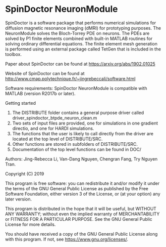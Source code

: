 # SpinDoctor NeuronModule

SpinDoctor is a software package that performs numerical simulations for diffusion magnetic resonance imaging (dMRI) for prototyping purposes.  The NeuronModule solves the Bloch-Torrey PDE on neurons.  The PDEs are solved by P1 finite elements combined with built-in MATLAB routines for solving ordinary differential equations.  The finite element mesh generation is performed using an external package called TetGen that is included in the toolbox.

Paper about SpinDoctor can be found at https://arxiv.org/abs/1902.01025

Website of SpinDoctor can be found at http://www.cmap.polytechnique.fr/~jingrebeccali/software.html

Software requirements: SpinDoctor NeuronModule is compatible with MATLAB (version R2017b or later).

Getting started
1) The DISTRIBUTE folder contains a general purpose driver called driver_spindoctor_btpde_neuron_clean.m 
2) Two sets of input files are provided, one for simulations in one gradient directio, and one for HARDI simulations.
3) The functions that the user is likely to call directly from the driver are located at the top level of DISTRIBUTE/SRC.
4) Other functions are stored in subfolders of DISTRIBUTE/SRC.
5) Documentation of the top level functions can be found in DOC/

Authors: Jing-Rebecca Li, Van-Dang Nguyen, Chengran Fang, Try Nguyen Tran.

Copyright (C) 2019

This program is free software: you can redistribute it and/or modify
it under the terms of the GNU General Public License as published by
the Free Software Foundation, either version 3 of the License, or
(at your option) any later version.

This program is distributed in the hope that it will be useful,
but WITHOUT ANY WARRANTY; without even the implied warranty of
MERCHANTABILITY or FITNESS FOR A PARTICULAR PURPOSE.  See the
GNU General Public License for more details.

You should have received a copy of the GNU General Public License
along with this program.  If not, see <https://www.gnu.org/licenses/>.
